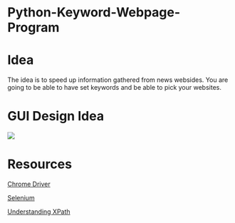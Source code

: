 # Python-Keyword-Webpage-Program


# Idea
The idea is to speed up information gathered from news websides. You are going to be able to have set keywords and be able to pick your websites.


# GUI Design Idea

[![](https://github.com/dewy413/Python-Keyword-Webpage-Program/blob/main/Resources/GUI%20DESIGN%20IDEA.png)](#)




# Resources

[Chrome Driver](https://chromedriver.chromium.org/downloads)

[Selenium](https://selenium-python.readthedocs.io)

[Understanding XPath](https://www.guru99.com/xpath-selenium.html)



